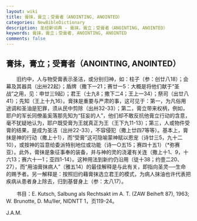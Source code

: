 ```yaml
---
layout: wiki
title: 膏抹，膏立；受膏者（ANOINTING, ANOINTED）
categories: NewBibleDictionary
description: 圣经新词典 - 膏抹，膏立；受膏者（ANOINTING, ANOINTED）
keywords: 膏抹，膏立；受膏者, ANOINTING, ANOINTED
comments: false
---
```


## 膏抹，膏立；受膏者（ANOINTING, ANOINTED）

　　旧约中，人与物受膏表示圣洁，或分别归神，如：柱子（参：创廿八18）；会幕及其器具（出卅22起）；盾牌（撒下一21；赛廿一5：大概是将他们献于“圣战”之用，见：申廿三9起）；君王（士九8；撒下二4；王上一34）；祭司（出廿八41）；先知（王上十九16）。膏抹是重要与严肃的事，这可见于：第一，为凡俗用途调和圣油是犯罪，须从民中剪除（出卅32-33）；第二，膏立带来权柄，例如，耶户的军长同僚虽奚落那先知为“狂妄的人”，他们却不敢反抗他膏立行动的含意，毫不犹疑地认为，耶户既受膏为王就真正为王（王下九11-13）；第三，人或物件受膏的结果，是成为圣洁（出卅22-33），不容侵犯（撒上廿四7等等）。基本上，膏抹是神的行动（撒上十1），而“受膏”这可隐喻蒙神赋以恩宠（诗廿三5，九十二10），或按神的旨意给委派特别地位或功能（诗一○五15；赛四十五1）（*弥赛亚）。此外，膏抹是象征事奉的装备，并与神的灵的浇灌有关连（撒上十1、9，十六13；赛六十一1；亚四1-14）。这种用法到新约仍沿用（徒十38；约壹二20、27），而“用油膏抹病人”（雅五14）的最佳解释是与此有关，即指向圣灵──生命的赐予者。另一解释是：按照旧约藉膏抹选立君王的模式，为病人抹油也许代表把疾病从患者身上除去，归到基督身上（参：太八17）。

　　书目：E. Kutsch, Salbung als Rechtsakt im A. T. (ZAW Beiheft 87), 1963; W. Brunotte, D. Mu/ller, NIDNTT 1，页119-24。

J.A.M.
